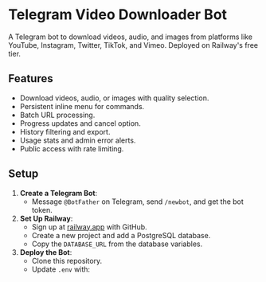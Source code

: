 # Telegram Video Downloader Bot

A Telegram bot to download videos, audio, and images from platforms like YouTube, Instagram, Twitter, TikTok, and Vimeo. Deployed on Railway's free tier.

## Features
- Download videos, audio, or images with quality selection.
- Persistent inline menu for commands.
- Batch URL processing.
- Progress updates and cancel option.
- History filtering and export.
- Usage stats and admin error alerts.
- Public access with rate limiting.

## Setup
1. **Create a Telegram Bot**:
   - Message `@BotFather` on Telegram, send `/newbot`, and get the bot token.
2. **Set Up Railway**:
   - Sign up at [railway.app](https://railway.app) with GitHub.
   - Create a new project and add a PostgreSQL database.
   - Copy the `DATABASE_URL` from the database variables.
3. **Deploy the Bot**:
   - Clone this repository.
   - Update `.env` with:
